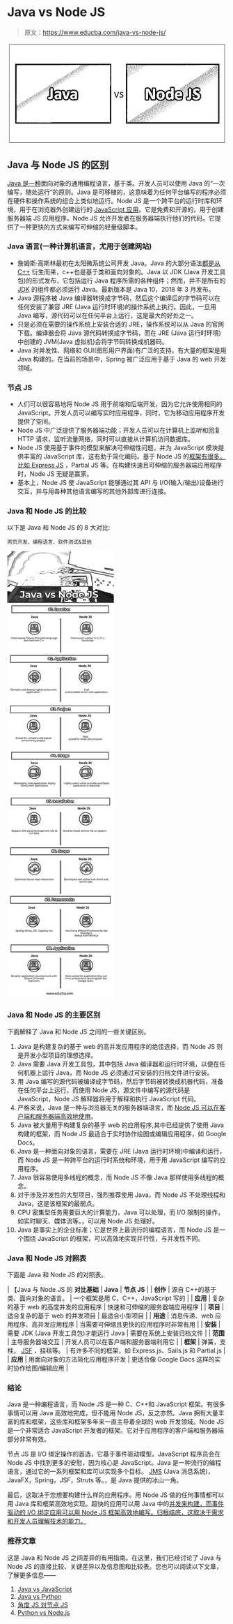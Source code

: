 # Java vs Node JS

> 原文：<https://www.educba.com/java-vs-node-js/>

![Java vs Node JS](img/105646cc43eced7a82ef7e4a06d0c972.png)



## Java 与 Node JS 的区别

[Java 是一种](https://www.educba.com/what-is-java/)面向对象的通用编程语言，基于类。开发人员可以使用 Java 的“一次编写，随处运行”的原则。Java 是可移植的，这意味着为任何平台编写的程序必须在硬件和操作系统的组合上类似地运行。Node JS 是一个跨平台的运行时库和环境，用于在浏览器外创建运行的 [JavaScript 应用](https://www.educba.com/careers-in-javascript/)。它是免费和开源的，用于创建服务器端 JS 应用程序。Node JS 允许开发者在服务器端执行他们的代码。它提供了一种更快的方式来编写可伸缩的轻量级脚本。

### Java 语言(一种计算机语言，尤用于创建网站)

*   詹姆斯·高斯林最初在太阳微系统公司开发 Java。Java 的大部分语法[都是从 C++](https://www.educba.com/c-programming-language-basics/) 衍生而来，c++也是基于类和面向对象的。Java 以 JDK (Java 开发工具包)的形式发布，它包括运行 Java 程序所需的各种组件；然而，并不是所有的 [JDK](https://www.educba.com/install-jdk/) 的组件都必须运行 Java。最新版本是 Java 10，2018 年 3 月发布。
*   Java 源程序被 Java 编译器转换成字节码，然后这个编译后的字节码可以在任何安装了兼容 JRE (Java 运行时环境)的操作系统上执行。因此，一旦用 Java 编写，源代码可以在任何平台上运行，这是最大的好处之一。
*   只是必须在需要的操作系统上安装合适的 JRE，操作系统可以从 Java 的官网下载。编译器会将 Java 源代码转换成字节码，而在 JRE (Java 运行时环境)中创建的 JVM(Java 虚拟机)会将字节码转换成机器码。
*   Java 对并发性、网络和 GUI(图形用户界面)有广泛的支持。有大量的框架是用 Java 构建的。在当前的场景中，Spring 被广泛应用于基于 Java 的 web 开发领域。

### 节点 JS

*   人们可以很容易地将 Node JS 用于前端和后端开发，因为它允许使用相同的 JavaScript。开发人员可以编写实时应用程序，同时，它为移动应用程序开发提供了空间。
*   Node JS 中广泛提供了服务器端功能；开发人员可以在计算机上监听和回复 HTTP 请求，监听流量网络，同时可以直接从计算机访问数据库。
*   Node JS 使用基于事件的模型来解决可伸缩性问题，并为 JavaScript 模块提供丰富的 JavaScript 库，这有助于简化编码。基于 Node JS 的[框架有很多，比如 Express JS](https://www.educba.com/express-js-interview-questions/) ，Partial JS 等。在构建快速且可伸缩的服务器端应用程序时，Node JS 无疑是赢家。
*   基本上，Node JS 使 JavaScript 能够通过其 API 与 I/O(输入/输出)设备进行交互，并与用各种其他语言编写的其他外部库进行连接。

### Java 和 Node JS 的比较

以下是 Java 和 Node JS 的 8 大对比:

<small>网页开发、编程语言、软件测试&其他</small>

![Java vs Node JS Infographics](img/12ed3ee4ddda0bbaffb1cc611933831c.png)



### Java 和 Node JS 的主要区别

下面解释了 Java 和 Node JS 之间的一些关键区别。

1.  Java 是构建复杂的基于 web 的高并发应用程序的绝佳选择，而 Node JS 则是开发小型项目的理想选择。
2.  Java 需要 Java 开发工具包，其中包括 Java 编译器和运行时环境，以便在任何机器上运行 Java，而 Node JS 必须通过可安装的归档文件进行安装。
3.  用 Java 编写的源代码被编译成字节码，然后字节码被转换成机器代码，准备在任何平台上运行，而使用 Node JS，源文件中编写的源代码是 JavaScript，Node JS 解释器将用于解释和执行 JavaScript 代码。
4.  严格来说，Java 是一种与浏览器无关的服务器端语言，而 [Node JS 可以在客户端和服务器端高效地使用](https://www.educba.com/how-to-use-node-js/)。
5.  Java 被大量用于构建复杂的基于 web 的应用程序,其中已经提供了使用 Java 构建的框架，而 Node JS 最适合于实时协作绘图或编辑应用程序，如 Google Docs。
6.  Java 是一种面向对象的语言，需要在 JRE (Java 运行时环境)中编译和运行，而 Node JS 是一种跨平台的运行时系统和环境，用于用 JavaScript 编写的应用程序。
7.  Java 很容易使用多线程的概念，而 Node JS 不像 Java 那样使用多线程的概念。
8.  对于涉及并发性的大型项目，强烈推荐使用 Java，而 Node JS 不处理线程和 Java，这是该框架的最弱点。
9.  CPU 密集型任务需要巨大的计算能力，Java 可以处理，而 I/O 限制的操作，如实时聊天、媒体流等。，可以用 Node JS 处理好。
10.  Java 是事实上的企业标准；它是世界上最流行的编程语言，而 Node JS 是一个围绕 JavaScript 的框架，可以高效地实现并行性，与并发性不同。

### Java 和 Node JS 对照表

下面是 Java 和 Node JS 的对照表。

| 【Java 与 Node JS 的 **对比基础** | **Java** | **节点 JS** |
| **创作** | 源自 C++的基于类、面向对象的语言。 | 一个框架是用 C，C++，JavaScript 写的 |
| **应用** | 复杂的基于 web 的高度并发的应用程序 | 快速和可伸缩的服务器端应用程序 |
| **项目** | 适合复杂的基于 web 的并发项目 | 最适合小型项目 |
| **用途** | 消息传递、web 应用程序、高并发应用程序 | 当需要可伸缩且更快的应用程序时非常有用 |
| **安装** | 需要 JDK (Java 开发工具包)才能运行 Java | 需要在系统上安装归档文件 |
| **范围** | 主导服务器端交互 | 开发人员可以在客户端和服务器端利用它 |
| **框架** | 弹簧，支柱， [JSF](https://www.educba.com/jsf-interview-questions/) ，挂毯等。 | 有许多不同的框架，如 Express.js、Sails.js 和 Partial.js |
| **应用** | 用面向对象的方法简化应用程序开发 | 更适合像 Google Docs 这样的实时协作绘图/编辑应用 |

### 结论

Java 是一种编程语言，而 Node JS 是一种 C、C++和 JavaScript 框架。有很多事情可以用 Java 高效地完成，但不能用 Node JS，反之亦然。Java 拥有大量丰富的库和框架，这些库和框架多年来一直主导着全球的 web 开发领域。Node JS 是一个非常适合 JavaScript 开发者的框架。它对于应用程序的客户端和服务器端部分非常有效。

节点 JS 是 I/O 绑定操作的首选，它基于事件驱动模型。JavaScript 程序员会在 Node JS 中找到更多的安慰，因为核心是 JavaScript。Java 是一种流行的编程语言，通过它的一系列框架和库可以实现多个目标。 [JMS](https://www.educba.com/what-is-jms/) (Java 消息系统)，JavaFX，Spring，JSF，Struts 等。，是 Java 提供的冰山一角。

最后，这取决于您想要构建什么样的应用程序。用 Node JS 做的任何事情都可以用 Java 库和框架高效地实现。超快的应用可以用 Java 中的[并发来构建，而事件驱动的 I/O 绑定应用可以用 Node JS 框架高效地编写。归根结底，这取决于需求和开发人员理解技术的能力。](https://www.educba.com/what-is-concurrency-in-java/)

### 推荐文章

这是 Java 和 Node JS 之间差异的有用指南。在这里，我们已经讨论了 Java 与 Node JS 的直接比较、关键差异以及信息图和比较表。您也可以阅读以下文章，了解更多信息——

1.  [Java vs JavaScript](https://www.educba.com/java-vs-javascript/)
2.  [Java vs Python](https://www.educba.com/java-vs-python/)
3.  [角度 JS 对节点 JS](https://www.educba.com/angular-js-vs-node-js/)
4.  [Python vs Node.js](https://www.educba.com/python-vs-node-js/)





